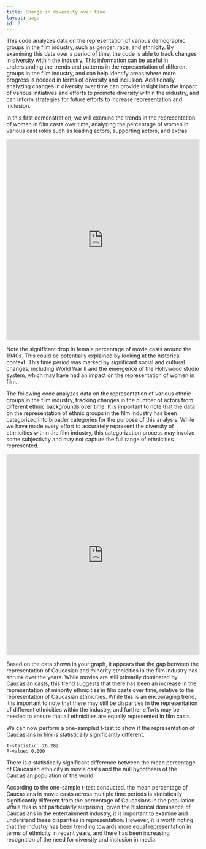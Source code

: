 ```yaml
---
title: Change in diversity over time
layout: page
id: 2
---
```


This code analyzes data on the representation of various demographic groups in the film industry, such as gender, race, and ethnicity. By examining this data over a period of time, the code is able to track changes in diversity within the industry. This information can be useful in understanding the trends and patterns in the representation of different groups in the film industry, and can help identify areas where more progress is needed in terms of diversity and inclusion. Additionally, analyzing changes in diversity over time can provide insight into the impact of various initiatives and efforts to promote diversity within the industry, and can inform strategies for future efforts to increase representation and inclusion.

In this first demonstration, we will examine the trends in the representation of women in film casts over time, analyzing the percentage of women in various cast roles such as leading actors, supporting actors, and extras.

<iframe id="igraph" scrolling="no" style="border:none;" seamless="seamless" src="https://plotly.com/~oliviashi/44.embed?showlink=false" height="525" width="100%"></iframe>

Note the significant drop in female percentage of movie casts around the 1940s. This could be potentially explained by looking at the historical context. This time period was marked by significant social and cultural changes, including World War II and the emergence of the Hollywood studio system, which may have had an impact on the representation of women in film.

The following code analyzes data on the representation of various ethnic groups in the film industry, tracking changes in the number of actors from different ethnic backgrounds over time. It is important to note that the data on the representation of ethnic groups in the film industry has been categorized into broader categories for the purpose of this analysis. While we have made every effort to accurately represent the diversity of ethnicities within the film industry, this categorization process may involve some subjectivity and may not capture the full range of ethnicities represented.

<iframe id="igraph" scrolling="no" style="border:none;" seamless="seamless" src="https://plotly.com/~oliviashi/46.embed?showlink=false" height="525" width="100%"></iframe>

Based on the data shown in your graph, it appears that the gap between the representation of Caucasian and minority ethnicities in the film industry has shrunk over the years. While movies are still primarily dominated by Caucasian casts, this trend suggests that there has been an increase in the representation of minority ethnicities in film casts over time, relative to the representation of Caucasian ethnicities. While this is an encouraging trend, it is important to note that there may still be disparities in the representation of different ethnicities within the industry, and further efforts may be needed to ensure that all ethnicities are equally represented in film casts.

We can now perform a one-sampled t-test to show if the representation of Caucasians in film is statistically significantly different.

```
T-statistic: 26.282
P-value: 0.000
```
There is a statistically significant difference between the mean percentage of Caucasian ethnicity in movie casts and the null hypothesis of the Caucasian population of the world.


According to the one-sample t-test conducted, the mean percentage of Caucasians in movie casts across multiple time periods is statistically significantly different from the percentage of Caucasians in the population. While this is not particularly surprising, given the historical dominance of Caucasians in the entertainment industry, it is important to examine and understand these disparities in representation. However, it is worth noting that the industry has been trending towards more equal representation in terms of ethnicity in recent years, and there has been increasing recognition of the need for diversity and inclusion in media.